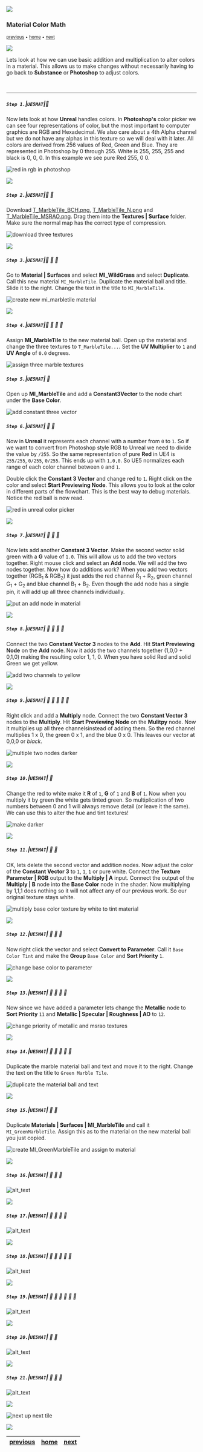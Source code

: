 ![](../images/line3.png)

### Material Color Math

<sub>[previous](../solid-material-iv/README.md#user-content-solid-material-iv) • [home](../README.md#user-content-ue4-intro-to-materials) • [next](../material-instances/README.md#user-content-material-instances)</sub>

![](../images/line3.png)

Lets look at how we can use basic addition and multiplication to alter colors in a material.  This allows us to make changes without necessarily having to go back to **Substance** or **Photoshop** to adjust colors.

<br>

---


##### `Step 1.`\|`UE5MAT`|:small_blue_diamond:

Now lets look at how **Unreal** handles colors.  In **Photoshop's** color picker we can see four representations of color, but the most important to computer graphics are RGB and Hexadecimal.  We also care about a 4th Alpha channel but we do not have any alphas in this texture so we will deal with it later. All colors are derived from 256 values of Red, Green and Blue.  They are represented in Photoshop by 0 through 255.  White is 255, 255, 255 and black is 0, 0, 0.  In this example we see pure Red 255, 0 0.

![red in rgb in photoshop](images/image_65.jpg)

![](../images/line2.png)

##### `Step 2.`\|`UE5MAT`|:small_blue_diamond: :small_blue_diamond: 

Download [T_MarbleTile_BCH.png](../Assets/T_MarbleTile_BCH.png), [T_MarbleTile_N.png](../Assets/T_MarbleTile_N.png) and [T_MarbleTile_MSRAO.png](../Assets/T_MarbleTile_MSRAO.png). Drag them into the **Textures | Surface** folder.  Make sure the normal map has the correct type of compression.

![download three textures](images/MarbleTileTextures.png)

![](../images/line2.png)

##### `Step 3.`\|`UE5MAT`|:small_blue_diamond: :small_blue_diamond: :small_blue_diamond:

Go to **Material | Surfaces** and select **MI_WildGrass** and select **Duplicate**. Call this new material `MI_MarbleTile`.  Duplicate the material ball and title.  Slide it to the right. Change the text in the title to `MI_MarbleTile`.

![create new mi_marbletile material](images/dupeMarble.png)

![](../images/line2.png)

##### `Step 4.`\|`UE5MAT`|:small_blue_diamond: :small_blue_diamond: :small_blue_diamond: :small_blue_diamond:

Assign **MI_MarbleTile** to the new material ball.  Open up the material and change the three textures to `T_MarbleTile...`.  Set the **UV Multiplier** to `1` and **UV Angle** of `0.0` degrees.

![assign three marble textures](images/marbleTileSettings.png)

##### `Step 5.`\|`UE5MAT`| :small_orange_diamond:

Open up **MI_MarbleTile** and add a **Constant3Vector** to the node chart under the **Base Color**.

![add constant three vector](images/const3Vect.png)

##### `Step 6.`\|`UE5MAT`| :small_orange_diamond: :small_blue_diamond:

Now in **Unreal** it represents each channel with a number from `0` to `1`.  So if we want to convert from Photoshop style RGB to Unreal we need to divide the value by `/255`.  So the same representation of pure **Red** in UE4 is `255/255`, `0/255`, `0/255`.  This ends up with `1,0,0`.  So UE5 normalizes each range of each color channel between `0` and `1`.

Double click the **Constant 3 Vector** and change red to `1`.  Right click on the color and select **Start Previewing Node**.  This allows you to look at the color in different parts of the flowchart.  This is the best way to debug materials.  Notice the red ball is now read.

![red in unreal color picker](images/previewRed.png)

![](../images/line2.png)

##### `Step 7.`\|`UE5MAT`| :small_orange_diamond: :small_blue_diamond: :small_blue_diamond:

Now lets add another **Constant 3 Vector**.  Make the second vector solid green with a **G** value of `1.0`. This will allow us to add the two vectors together. Right mouse click and select an **Add** node. We will add the two nodes together. Now how do additions work?  When you add two vectors together (RGB<sub>1</sub> & RGB<sub>2</sub>) it just adds the red channel R<sub>1</sub> + R<sub>2</sub>, green channel G<sub>1</sub> + G<sub>2</sub> and blue channel B<sub>1</sub> + B<sub>2</sub>. Even though the add node has a single pin, it will add up all three channels individually.

![put an add node in material](images/addNode.png)

![](../images/line2.png)

##### `Step 8.`\|`UE5MAT`| :small_orange_diamond: :small_blue_diamond: :small_blue_diamond: :small_blue_diamond:

Connect the two **Constant Vector 3** nodes to the **Add**. Hit **Start Previewing Node** on the **Add** node.  Now it adds the two channels together (1,0,0 + 0,1,0) making the resulting color 1, 1, 0.  When you have solid Red and solid Green we get yellow. 

![add two channels to yellow](images/yellowAdd.png)

![](../images/line2.png)

##### `Step 9.`\|`UE5MAT`| :small_orange_diamond: :small_blue_diamond: :small_blue_diamond: :small_blue_diamond: :small_blue_diamond:

Right click and add a **Multiply** node. Connect the two **Constant Vector 3** nodes to the **Multiply**. Hit **Start Previewing Node** on the **Mulitpy** node.  Now it multiplies up all three channelsinstead of adding them.  So the red channel multiplies 1 x 0, the green 0 x 1, and the blue 0 x 0.  This leaves our vector at 0,0,0 or *black*.

![multiple two nodes darker](images/multiplyToBlack.png)

![](../images/line2.png)

##### `Step 10.`\|`UE5MAT`| :large_blue_diamond:

Change the red to white make it **R** of `1`, **G** of `1` and **B** of `1`.  Now when you multiply it by green the white gets tinted green.  So multiplication of two numbers between 0 and 1 will always remove detail (or leave it the same).  We can use this to alter the hue and tint textures!

![make darker](images/tintMultiply.png)

![](../images/line2.png)

##### `Step 11.`\|`UE5MAT`| :large_blue_diamond: :small_blue_diamond: 


OK, lets delete the second vector and addition nodes. Now adjust the color of the **Constant Vector 3** to `1`, `1`, `1` or pure white.  Connect the **Texture Parameter | RGB** output to the **Multiply | A** input.  Connect the output of the **Multiply | B** node into the **Base Color** node in the shader. Now multiplying by 1,1,1 does nothing so it will not affect any of our previous work. So our original texture stays white.

![multiply base color texture by white to tint material](images/addTintNodes.png)

![](../images/line2.png)


##### `Step 12.`\|`UE5MAT`| :large_blue_diamond: :small_blue_diamond: :small_blue_diamond: 

Now right click the vector and select **Convert to Parameter**.  Call it `Base Color Tint` and make the **Group** `Base Color` and **Sort Priority** `1`.

![change base color to parameter](images/convertToBaseColParam.png)

![](../images/line2.png)

##### `Step 13.`\|`UE5MAT`| :large_blue_diamond: :small_blue_diamond: :small_blue_diamond:  :small_blue_diamond: 

Now since we have added a parameter lets change the **Metallic** node to **Sort Priority** `11` and **Metallic | Specular | Roughness | AO** to `12`.

![change priority of metallic and msrao textures](images/changeOrder.png)

![](../images/line2.png)

##### `Step 14.`\|`UE5MAT`| :large_blue_diamond: :small_blue_diamond: :small_blue_diamond: :small_blue_diamond:  :small_blue_diamond: 

Duplicate the marble material ball and text and move it to the right. Change the text on the title to `Green Marble Tile`.

![duplicate the material ball and text](images/addAnotherBallText.png)

![](../images/line2.png)

##### `Step 15.`\|`UE5MAT`| :large_blue_diamond: :small_orange_diamond: 

Duplicate **Materials | Surfaces | MI_MarbleTile** and call it `MI_GreenMarbleTile`. Assign this as to the material on the new material ball you just copied.

![create MI_GreenMarbleTile and assign to material](images/dupateAssign.png)

![](../images/line2.png)

##### `Step 16.`\|`UE5MAT`| :large_blue_diamond: :small_orange_diamond:   :small_blue_diamond: 

![alt_text](images/.png)

![](../images/line2.png)

##### `Step 17.`\|`UE5MAT`| :large_blue_diamond: :small_orange_diamond: :small_blue_diamond: :small_blue_diamond:

![alt_text](images/.png)

![](../images/line2.png)

##### `Step 18.`\|`UE5MAT`| :large_blue_diamond: :small_orange_diamond: :small_blue_diamond: :small_blue_diamond: :small_blue_diamond:

![alt_text](images/.png)

![](../images/line2.png)

##### `Step 19.`\|`UE5MAT`| :large_blue_diamond: :small_orange_diamond: :small_blue_diamond: :small_blue_diamond: :small_blue_diamond: :small_blue_diamond:

![alt_text](images/.png)

![](../images/line2.png)

##### `Step 20.`\|`UE5MAT`| :large_blue_diamond: :large_blue_diamond:

![alt_text](images/.png)

![](../images/line2.png)

##### `Step 21.`\|`UE5MAT`| :large_blue_diamond: :large_blue_diamond: :small_blue_diamond:

![alt_text](images/.png)




![](../images/line.png)

<!-- <img src="https://via.placeholder.com/1000x100/45D7CA/000000/?text=Next Up - Material Instances"> -->
![next up next tile](images/banner.png)

![](../images/line.png)


| [previous](../solid-material-iv/README.md#user-content-solid-material-iv)| [home](../README.md#user-content-ue4-intro-to-materials) | [next](../material-instances/README.md#user-content-material-instances)|
|---|---|---|
